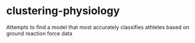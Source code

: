 # clustering-physiology
Attempts to find a model that most accurately classifies athletes based on ground reaction force data
